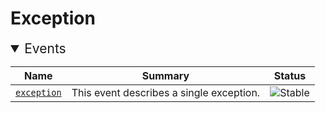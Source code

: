 <!-- NOTE: THIS FILE IS AUTOGENERATED. DO NOT EDIT BY HAND. -->
<!-- see templates/registry/markdown/entity_namespace.md.j2 -->
<!-- markdownlint-capture -->
<!-- markdownlint-disable -->

# Exception
<details open>
<summary style="font-size:1.5em">Events</summary>

| Name | Summary | Status|
| --- | --- | --- |
| [`exception`](event-exception.md) | This event describes a single exception. | ![Stable](https://img.shields.io/badge/-stable-lightgreen) |

</details>

<!-- markdownlint-restore -->
